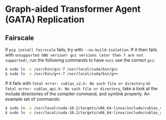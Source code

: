 # Graph-aided Transformer Agent (GATA) Replication

## Fairscale
If `pip install fairscale` fails, try with `--no-build-isolation`. If it then fails with `unsupported GNU version! gcc versions later than 7 are not supported!`, run the following commands to have `nvcc` use the correct `gcc`:

```bash
$ sudo ln -s /usr/bin/gcc-7 /usr/local/cuda/bin/gcc
$ sudo ln -s /usr/bin/g++-7 /usr/local/cuda/bin/g++
```

If it fails with `fatal error: cublas_v2.h: No such file or directory` or `fatal error: cublas_api.h: No such file or directory`, take a look at the include directories of the compiler command, and symlink properly. An example set of commands:

```bash
$ sudo ln -s /usr/local/cuda-10.2/targets/x86_64-linux/include/cublas_v2.h /usr/local/cuda/include/cublas_v2.h
$ sudo ln -s /usr/local/cuda-10.2/targets/x86_64-linux/include/cublas_api.h /usr/local/cuda/include/cublas_api.h
```
